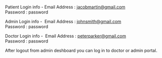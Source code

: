 Patient Login info - Email Address : jacobmartin@gmail.com                          
                     Password : password
                     
Admin Login info -  Email Address : johnsmith@gmail.com
                    Password : password
                    
Doctor Login info -  Email Address : peterparker@gmail.com
                      Password : password
                      
After logout from admin deshboard you can log in to doctor or admin portal.


